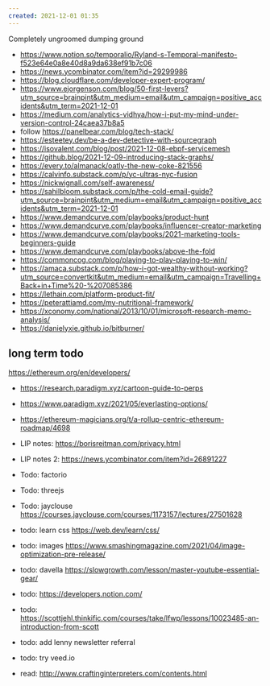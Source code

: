 ```yaml
---
created: 2021-12-01 01:35
---
```


Completely ungroomed dumping ground

- https://www.notion.so/temporalio/Ryland-s-Temporal-manifesto-f523e64e0a8e40d8a9da638ef91b7c06
- https://news.ycombinator.com/item?id=29299986
- https://blog.cloudflare.com/developer-expert-program/
- https://www.ejorgenson.com/blog/50-first-levers?utm_source=brainpint&utm_medium=email&utm_campaign=positive_accidents&utm_term=2021-12-01
- https://medium.com/analytics-vidhya/how-i-put-my-mind-under-version-control-24caea37b8a5
- follow <https://panelbear.com/blog/tech-stack/>
- https://esteetey.dev/be-a-dev-detective-with-sourcegraph
- https://isovalent.com/blog/post/2021-12-08-ebpf-servicemesh
- https://github.blog/2021-12-09-introducing-stack-graphs/
- https://every.to/almanack/oatly-the-new-coke-821556
- https://calvinfo.substack.com/p/yc-ultras-nyc-fusion
- https://nickwignall.com/self-awareness/
- https://sahilbloom.substack.com/p/the-cold-email-guide?utm_source=brainpint&utm_medium=email&utm_campaign=positive_accidents&utm_term=2021-12-01
- https://www.demandcurve.com/playbooks/product-hunt
- https://www.demandcurve.com/playbooks/influencer-creator-marketing
- https://www.demandcurve.com/playbooks/2021-marketing-tools-beginners-guide
- https://www.demandcurve.com/playbooks/above-the-fold
- https://commoncog.com/blog/playing-to-play-playing-to-win/
- https://amaca.substack.com/p/how-i-got-wealthy-without-working?utm_source=convertkit&utm_medium=email&utm_campaign=Travelling+Back+in+Time%20-%207085386
- https://lethain.com/platform-product-fit/
- https://peterattiamd.com/my-nutritional-framework/
- https://xconomy.com/national/2013/10/01/microsoft-research-memo-analysis/
- https://danielyxie.github.io/bitburner/

## long term todo

<https://ethereum.org/en/developers/>

- <https://research.paradigm.xyz/cartoon-guide-to-perps>
- <https://www.paradigm.xyz/2021/05/everlasting-options/>
- <https://ethereum-magicians.org/t/a-rollup-centric-ethereum-roadmap/4698>

- LIP notes: <https://borisreitman.com/privacy.html>
- LIP notes 2: <https://news.ycombinator.com/item?id=26891227>
- Todo: factorio
- Todo: threejs
- Todo: jayclouse <https://courses.jayclouse.com/courses/1173157/lectures/27501628>
- todo: learn css <https://web.dev/learn/css/>
- todo: images <https://www.smashingmagazine.com/2021/04/image-optimization-pre-release/>
- todo: davella <https://slowgrowth.com/lesson/master-youtube-essential-gear/>
- todo: <https://developers.notion.com/>
- todo: <https://scottjehl.thinkific.com/courses/take/lfwp/lessons/10023485-an-introduction-from-scott>
- todo: add lenny newsletter referral
- todo: try veed.io
- read: <http://www.craftinginterpreters.com/contents.html>
